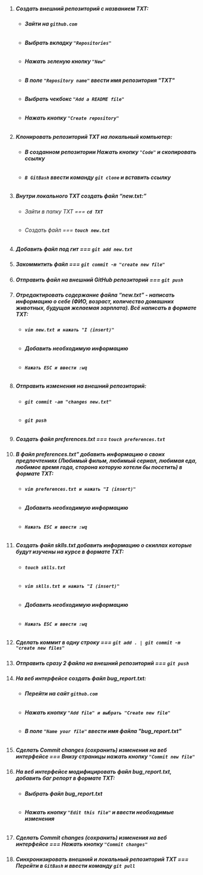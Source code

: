 1. ##### *Создать внешний репозиторий c названием TXT:* 
 	- ###### **Зайти на `github.com`**
	- ###### **Выбрать вкладку `"Repositories"`**
	- ###### **Нажать зеленую кнопку `"New"`**
	- ###### **В поле `"Repository name"` ввести имя репозитория "TXT"**
	- ###### **Выбрать чекбокс `"Add a README file"`**
	- ###### **Нажать кнопку `"Create repository"`**
													
 2. ##### *Клонировать репозиторий TXT на локальный компьютер:* 
 	- ###### **В созданном репозитории Нажать кнопку `"Code"` и скопировать ссылку**
	- ###### **`В GitBash` ввести команду `git clone` и вставить ссылку**
															
 3. ##### *Внутри локального TXT создать файл “new.txt:”* 
	- ###### Зайти в папку TXT === **`cd TXT`**
	- ###### Создать файл === **`touch new.txt`**
 
 4. ##### *Добавить файл под гит* === **`git add new.txt`**
 
 5. ##### *Закоммитить файл* === **`git commit -m "create new file"`**
 
 6. ##### *Отправить файл на внешний GitHub репозиторий* === **`git push`**
 
 7. ##### *Отредактировать содержание файла “new.txt” - написать информацию о себе (ФИО, возраст, количество домашних животных, будущая желаемая зарплата). Всё написать в формате TXT:*
 	- ###### **`vim new.txt и нажать "I (insert)"`**
	- ###### **Добавить необходимую информацию**
	- ###### **`Нажать ESC и ввести :wq`**
 
 8. ##### *Отправить изменения на внешний репозиторий:*
	- ###### **`git commit -am "changes new.txt"`**
	- ###### **`git push`**
 
 9. ##### *Создать файл preferences.txt* === **`touch preferences.txt`**
 
 10. ##### *В файл preferences.txt” добавить информацию о своих предпочтениях (Любимый фильм, любимый сериал, любимая еда, любимое время года, сторона которую хотели бы посетить) в формате TXT:*
        - ###### **`vim preferences.txt и нажать "I (insert)"`**
        - ###### **Добавить необходимую информацию**
        - ###### **`Нажать ESC и ввести :wq`**
		
 11. ##### *Создать файл sklls.txt добавить информацию о скиллах которые будут изучены на курсе в формате TXT:*
        - ###### **`touch sklls.txt`**
        - ###### **`vim sklls.txt и нажать "I (insert)"`**
        - ###### **Добавить необходимую информацию**
        - ###### **`Нажать ESC и ввести :wq`**
 
 12. ##### *Сделать коммит в одну строку* === **`git add . | git commit -m "create new files"`**
										
 13. ##### *Отправить сразу 2 файла на внешний репозиторий* === **`git push`**
 
 14. ##### *На веб интерфейсе создать файл bug_report.txt:*
        - ###### **Перейти на сайт `github.com`**
        - ###### **Нажать кнопку `"Add file" и выбрать "Create new file"`**
        - ###### **В поле `"Name your file"` ввести имя файла "bug_report.txt"**
 
 15. ##### *Сделать Commit changes (сохранить) изменения на веб интерфейсе* === **Внизу страницы нажать кнопку `"Commit new file"`**
 
 16. ##### *На веб интерфейсе модифицировать файл bug_report.txt, добавить баг репорт в формате TXT:*
       - ###### **Выбрать файл bug_report.txt**
       - ###### **Нажать кнопку `"Edit this file"` и ввести необходимые изменения**
 
 17. ##### *Сделать Commit changes (сохранить) изменения на веб интерфейсе* === **Нажать кнопку `"Commit changes"`**
 
 18. ##### *Синхронизировать внешний и локальный репозиторий TXT* === **Перейти в `GitBash` и ввести команду `git pull`**
